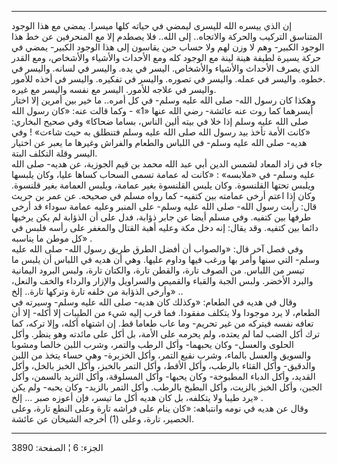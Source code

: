 ------------------------------------------------------------------------

إن الذي ييسره الله لليسرى ليمضي في حياته كلها ميسرا. يمضي مع هذا الوجود
المتناسق التركيب والحركة والاتجاه.. إلى الله.. فلا يصطدم إلا مع
المنحرفين عن خط هذا الوجود الكبير- وهم لا وزن لهم ولا حساب حين يقاسون
إلى هذا الوجود الكبير- يمضي في حركة يسيرة لطيفة هينة لينة مع الوجود كله
ومع الأحداث والأشياء والأشخاص، ومع القدر الذي يصرف الأحداث والأشياء
والأشخاص. اليسر في يده. واليسر في لسانه. واليسر في خطوه. واليسر في عمله.
واليسر في تصوره. واليسر في تفكيره. واليسر في أخذه للأمور.  
واليسر في علاجه للأمور. اليسر مع نفسه واليسر مع غيره.  
وهكذا كان رسول الله- صلى الله عليه وسلم- في كل أمره.. ما خير بين أمرين
إلا اختار أيسرهما كما روت عنه عائشة- رضي الله عنها «1» - وكما قالت عنه:
«كان رسول الله صلى الله عليه وسلم إذا خلا في بيته ألين الناس، بساما
ضحاكا» وفي صحيح البخاري: «كانت الأمة تأخذ بيد رسول الله صلى الله عليه
وسلم فتنطلق به حيث شاءت» ! وفي هديه- صلى الله عليه وسلم- في اللباس
والطعام والفراش وغيرها ما يعبر عن اختيار اليسر وقلة التكلف البتة.  
جاء في زاد المعاد لشمس الدين أبي عبد الله محمد بن قيم الجوزية، عن هديه-
صلى الله عليه وسلم- في «ملابسه» : «كانت له عمامة تسمى السحاب كساها عليا،
وكان يلبسها ويلبس تحتها القلنسوة. وكان يلبس القلنسوة بغير عمامة، ويلبس
العمامة بغير قلنسوة. وكان إذا اعتم أرخى عمامته بين كتفيه- كما رواه مسلم
في صحيحه. عن عمر بن حريث قال: رأيت رسول الله- صلى الله عليه وسلم- على
المنبر وعليه عمامة سوداء قد أرخى طرفها بين كتفيه. وفي مسلم أيضا عن جابر
ذؤابة، فدل على أن الذؤابة لم يكن يرخيها دائما بين كتفيه. وقد يقال: إنه
دخل مكة وعليه أهبة القتال والمغفر على رأسه فلبس في كل موطن ما يناسبه»
.  
وفي فصل آخر قال: «والصواب أن أفضل الطرق طريق رسول الله- صلى الله عليه
وسلم- التي سنها وأمر بها ورغب فيها وداوم عليها. وهي أن هديه في اللباس أن
يلبس ما تيسر من اللباس. من الصوف تارة، والقطن تارة، والكتان تارة، ولبس
البرود اليمانية والبرد الأخضر. ولبس الجبة والقباء والقميص والسراويل
والإزار والرداء والخف والنعل، وأرخى الذؤابة من خلفه تارة وتركها تارة..
إلخ» ..  
وقال في هديه في الطعام: «وكذلك كان هديه- صلى الله عليه وسلم- وسيرته في
الطعام، لا يرد موجودا ولا يتكلف مفقودا. فما قرب إليه شيء من الطيبات إلا
أكله- إلا أن تعافه نفسه فيتركه من غير تحريم- وما عاب طعاما قط. إن اشتهاه
أكله، وإلا تركه، كما ترك أكل الضب لما لم يعتده، ولم يحرمه على الأمة، بل
أكل على مائدته وهو ينظر. وأكل الحلوى والعسل- وكان يحبهما- وأكل الرطب
والتمر، وشرب اللبن خالصا ومشوبا والسويق والعسل بالماء، وشرب نقيع التمر،
وأكل الخزبرة- وهي حساء يتخذ من اللبن والدقيق- وأكل القثاء بالرطب، وأكل
الأقط، وأكل التمر بالخبز، وأكل الخبز بالخل، وأكل القديد، وأكل الدباء
المطبوخة- وكان يحبها- وأكل المسلوقة، وأكل الثريد بالسمن، وأكل الجبن،
وأكل الخبز بالزيت، وأكل البطيخ بالرطب. وأكل التمر بالزبد- وكان يحبه- ولم
يكن يرد طيبا ولا يتكلفه، بل كان هديه أكل ما تيسر، فإن أعوزه صبر ... إلخ»
.  
وقال عن هديه في نومه وانتباهه: «كان ينام على فراشه تارة وعلى النطع تارة،
وعلى الحصير، تارة، وعلى (1) أخرجه الشيخان عن عائشة.

------------------------------------------------------------------------

الجزء: 6 ¦ الصفحة: 3890
